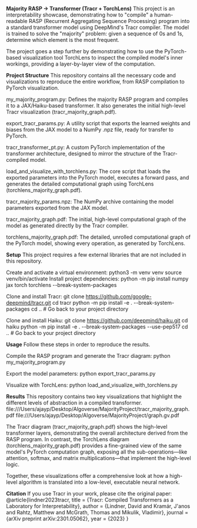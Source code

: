 **Majority RASP → Transformer (Tracr + TorchLens)**
This project is an interpretability showcase, demonstrating how to "compile" a human-readable RASP (Recurrent Aggregating Sequence Processing) program into a standard transformer model using DeepMind's Tracr compiler. The model is trained to solve the "majority" problem: given a sequence of 0s and 1s, determine which element is the most frequent.

The project goes a step further by demonstrating how to use the PyTorch-based visualization tool TorchLens to inspect the compiled model's inner workings, providing a layer-by-layer view of the computation.

**Project Structure**
This repository contains all the necessary code and visualizations to reproduce the entire workflow, from RASP compilation to PyTorch visualization.

my_majority_program.py: Defines the majority RASP program and compiles it to a JAX/Haiku-based transformer. It also generates the initial high-level Tracr visualization (tracr_majority_graph.pdf).

export_tracr_params.py: A utility script that exports the learned weights and biases from the JAX model to a NumPy .npz file, ready for transfer to PyTorch.

tracr_transformer_pt.py: A custom PyTorch implementation of the transformer architecture, designed to mirror the structure of the Tracr-compiled model.

load_and_visualize_with_torchlens.py: The core script that loads the exported parameters into the PyTorch model, executes a forward pass, and generates the detailed computational graph using TorchLens (torchlens_majority_graph.pdf).

tracr_majority_params.npz: The NumPy archive containing the model parameters exported from the JAX model.

tracr_majority_graph.pdf: The initial, high-level computational graph of the model as generated directly by the Tracr compiler.

torchlens_majority_graph.pdf: The detailed, unrolled computational graph of the PyTorch model, showing every operation, as generated by TorchLens.

**Setup**
This project requires a few external libraries that are not included in this repository.

Create and activate a virtual environment:
python3 -m venv venv
source venv/bin/activate
Install project dependencies:
python -m pip install numpy jax torch torchlens --break-system-packages

Clone and install Tracr:
git clone https://github.com/google-deepmind/tracr.git
cd tracr
python -m pip install -e . --break-system-packages
cd .. # Go back to your project directory

Clone and install Haiku:
git clone https://github.com/deepmind/haiku.git
cd haiku
python -m pip install -e . --break-system-packages --use-pep517
cd .. # Go back to your project directory

**Usage**
Follow these steps in order to reproduce the results.

Compile the RASP program and generate the Tracr diagram:
python my_majority_program.py

Export the model parameters:
python export_tracr_params.py

Visualize with TorchLens:
python load_and_visualize_with_torchlens.py

**Results**
This repository contains two key visualizations that highlight the different levels of abstraction in a compiled transformer.
file:///Users/ajayp/Desktop/Algoverse/MajorityProject/tracr_majority_graph.pdf
file:///Users/ajayp/Desktop/Algoverse/MajorityProject/graph.gv.pdf

The Tracr diagram (tracr_majority_graph.pdf) shows the high-level transformer layers, demonstrating the overall architecture derived from the RASP program. In contrast, the TorchLens diagram (torchlens_majority_graph.pdf) provides a fine-grained view of the same model's PyTorch computation graph, exposing all the sub-operations—like attention, softmax, and matrix multiplications—that implement the high-level logic.

Together, these visualizations offer a comprehensive look at how a high-level algorithm is translated into a low-level, executable neural network.

**Citation**
If you use Tracr in your work, please cite the original paper:
@article{lindner2023tracr,
  title    = {Tracr: Compiled Transformers as a Laboratory for Interpretability},
  author   = {Lindner, David and Kramár, J\'anos and Rahtz, Matthew and McGrath, Thomas and Mikulik, Vladimir},
  journal  = {arXiv preprint arXiv:2301.05062},
  year     = {2023}
}
